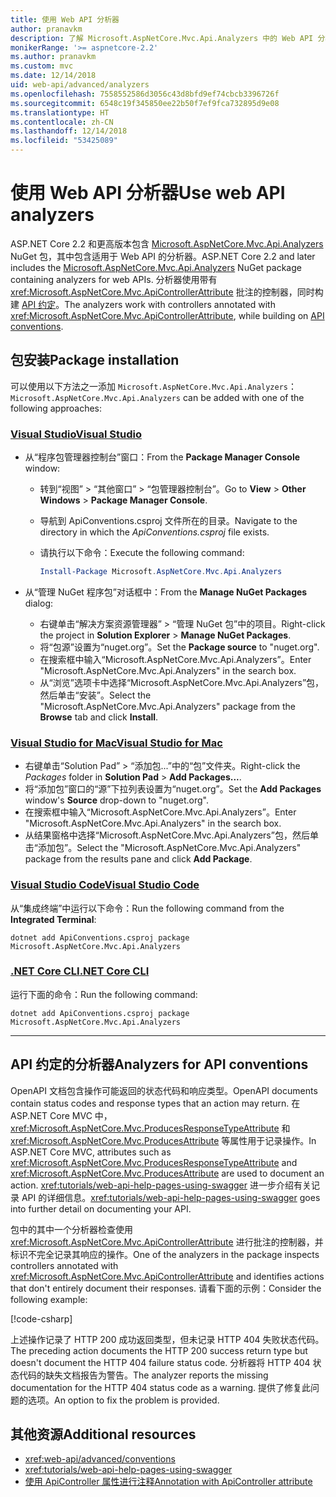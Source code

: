 ```yaml
---
title: 使用 Web API 分析器
author: pranavkm
description: 了解 Microsoft.AspNetCore.Mvc.Api.Analyzers 中的 Web API 分析器。
monikerRange: '>= aspnetcore-2.2'
ms.author: pranavkm
ms.custom: mvc
ms.date: 12/14/2018
uid: web-api/advanced/analyzers
ms.openlocfilehash: 7558552586d3056c43d8bfd9ef74cbcb3396726f
ms.sourcegitcommit: 6548c19f345850ee22b50f7ef9fca732895d9e08
ms.translationtype: HT
ms.contentlocale: zh-CN
ms.lasthandoff: 12/14/2018
ms.locfileid: "53425089"
---
```

# <a name="use-web-api-analyzers"></a><span data-ttu-id="88116-103">使用 Web API 分析器</span><span class="sxs-lookup"><span data-stu-id="88116-103">Use web API analyzers</span></span>

<span data-ttu-id="88116-104">ASP.NET Core 2.2 和更高版本包含 [Microsoft.AspNetCore.Mvc.Api.Analyzers](https://www.nuget.org/packages/Microsoft.AspNetCore.Mvc.Api.Analyzers) NuGet 包，其中包含适用于 Web API 的分析器。</span><span class="sxs-lookup"><span data-stu-id="88116-104">ASP.NET Core 2.2 and later includes the [Microsoft.AspNetCore.Mvc.Api.Analyzers](https://www.nuget.org/packages/Microsoft.AspNetCore.Mvc.Api.Analyzers) NuGet package containing analyzers for web APIs.</span></span> <span data-ttu-id="88116-105">分析器使用带有 <xref:Microsoft.AspNetCore.Mvc.ApiControllerAttribute> 批注的控制器，同时构建 [API 约定](xref:web-api/advanced/conventions)。</span><span class="sxs-lookup"><span data-stu-id="88116-105">The analyzers work with controllers annotated with <xref:Microsoft.AspNetCore.Mvc.ApiControllerAttribute>, while building on [API conventions](xref:web-api/advanced/conventions).</span></span>

## <a name="package-installation"></a><span data-ttu-id="88116-106">包安装</span><span class="sxs-lookup"><span data-stu-id="88116-106">Package installation</span></span>

<span data-ttu-id="88116-107">可以使用以下方法之一添加 `Microsoft.AspNetCore.Mvc.Api.Analyzers`：</span><span class="sxs-lookup"><span data-stu-id="88116-107">`Microsoft.AspNetCore.Mvc.Api.Analyzers` can be added with one of the following approaches:</span></span>

### <a name="visual-studiotabvisual-studio"></a>[<span data-ttu-id="88116-108">Visual Studio</span><span class="sxs-lookup"><span data-stu-id="88116-108">Visual Studio</span></span>](#tab/visual-studio)

* <span data-ttu-id="88116-109">从“程序包管理器控制台”窗口：</span><span class="sxs-lookup"><span data-stu-id="88116-109">From the **Package Manager Console** window:</span></span>
  * <span data-ttu-id="88116-110">转到“视图” > “其他窗口” > “包管理器控制台”。</span><span class="sxs-lookup"><span data-stu-id="88116-110">Go to **View** > **Other Windows** > **Package Manager Console**.</span></span>
  * <span data-ttu-id="88116-111">导航到 ApiConventions.csproj 文件所在的目录。</span><span class="sxs-lookup"><span data-stu-id="88116-111">Navigate to the directory in which the *ApiConventions.csproj* file exists.</span></span>
  * <span data-ttu-id="88116-112">请执行以下命令：</span><span class="sxs-lookup"><span data-stu-id="88116-112">Execute the following command:</span></span>

    ```powershell
    Install-Package Microsoft.AspNetCore.Mvc.Api.Analyzers
    ```

* <span data-ttu-id="88116-113">从“管理 NuGet 程序包”对话框中：</span><span class="sxs-lookup"><span data-stu-id="88116-113">From the **Manage NuGet Packages** dialog:</span></span>
  * <span data-ttu-id="88116-114">右键单击“解决方案资源管理器” > “管理 NuGet 包”中的项目。</span><span class="sxs-lookup"><span data-stu-id="88116-114">Right-click the project in **Solution Explorer** > **Manage NuGet Packages**.</span></span>
  * <span data-ttu-id="88116-115">将“包源”设置为“nuget.org”。</span><span class="sxs-lookup"><span data-stu-id="88116-115">Set the **Package source** to "nuget.org".</span></span>
  * <span data-ttu-id="88116-116">在搜索框中输入“Microsoft.AspNetCore.Mvc.Api.Analyzers”。</span><span class="sxs-lookup"><span data-stu-id="88116-116">Enter "Microsoft.AspNetCore.Mvc.Api.Analyzers" in the search box.</span></span>
  * <span data-ttu-id="88116-117">从“浏览”选项卡中选择“Microsoft.AspNetCore.Mvc.Api.Analyzers”包，然后单击“安装”。</span><span class="sxs-lookup"><span data-stu-id="88116-117">Select the "Microsoft.AspNetCore.Mvc.Api.Analyzers" package from the **Browse** tab and click **Install**.</span></span>

### <a name="visual-studio-for-mactabvisual-studio-mac"></a>[<span data-ttu-id="88116-118">Visual Studio for Mac</span><span class="sxs-lookup"><span data-stu-id="88116-118">Visual Studio for Mac</span></span>](#tab/visual-studio-mac)

* <span data-ttu-id="88116-119">右键单击“Solution Pad” > “添加包...”中的“包”文件夹。</span><span class="sxs-lookup"><span data-stu-id="88116-119">Right-click the *Packages* folder in **Solution Pad** > **Add Packages...**.</span></span>
* <span data-ttu-id="88116-120">将“添加包”窗口的“源”下拉列表设置为“nuget.org”。</span><span class="sxs-lookup"><span data-stu-id="88116-120">Set the **Add Packages** window's **Source** drop-down to "nuget.org".</span></span>
* <span data-ttu-id="88116-121">在搜索框中输入“Microsoft.AspNetCore.Mvc.Api.Analyzers”。</span><span class="sxs-lookup"><span data-stu-id="88116-121">Enter "Microsoft.AspNetCore.Mvc.Api.Analyzers" in the search box.</span></span>
* <span data-ttu-id="88116-122">从结果窗格中选择“Microsoft.AspNetCore.Mvc.Api.Analyzers”包，然后单击“添加包”。</span><span class="sxs-lookup"><span data-stu-id="88116-122">Select the "Microsoft.AspNetCore.Mvc.Api.Analyzers" package from the results pane and click **Add Package**.</span></span>

### <a name="visual-studio-codetabvisual-studio-code"></a>[<span data-ttu-id="88116-123">Visual Studio Code</span><span class="sxs-lookup"><span data-stu-id="88116-123">Visual Studio Code</span></span>](#tab/visual-studio-code)

<span data-ttu-id="88116-124">从“集成终端”中运行以下命令：</span><span class="sxs-lookup"><span data-stu-id="88116-124">Run the following command from the **Integrated Terminal**:</span></span>

```console
dotnet add ApiConventions.csproj package Microsoft.AspNetCore.Mvc.Api.Analyzers
```

### <a name="net-core-clitabnetcore-cli"></a>[<span data-ttu-id="88116-125">.NET Core CLI</span><span class="sxs-lookup"><span data-stu-id="88116-125">.NET Core CLI</span></span>](#tab/netcore-cli)

<span data-ttu-id="88116-126">运行下面的命令：</span><span class="sxs-lookup"><span data-stu-id="88116-126">Run the following command:</span></span>

```console
dotnet add ApiConventions.csproj package Microsoft.AspNetCore.Mvc.Api.Analyzers
```

---

## <a name="analyzers-for-api-conventions"></a><span data-ttu-id="88116-127">API 约定的分析器</span><span class="sxs-lookup"><span data-stu-id="88116-127">Analyzers for API conventions</span></span>

<span data-ttu-id="88116-128">OpenAPI 文档包含操作可能返回的状态代码和响应类型。</span><span class="sxs-lookup"><span data-stu-id="88116-128">OpenAPI documents contain status codes and response types that an action may return.</span></span> <span data-ttu-id="88116-129">在 ASP.NET Core MVC 中，<xref:Microsoft.AspNetCore.Mvc.ProducesResponseTypeAttribute> 和 <xref:Microsoft.AspNetCore.Mvc.ProducesAttribute> 等属性用于记录操作。</span><span class="sxs-lookup"><span data-stu-id="88116-129">In ASP.NET Core MVC, attributes such as <xref:Microsoft.AspNetCore.Mvc.ProducesResponseTypeAttribute> and <xref:Microsoft.AspNetCore.Mvc.ProducesAttribute> are used to document an action.</span></span> <span data-ttu-id="88116-130"><xref:tutorials/web-api-help-pages-using-swagger> 进一步介绍有关记录 API 的详细信息。</span><span class="sxs-lookup"><span data-stu-id="88116-130"><xref:tutorials/web-api-help-pages-using-swagger> goes into further detail on documenting your API.</span></span>

<span data-ttu-id="88116-131">包中的其中一个分析器检查使用 <xref:Microsoft.AspNetCore.Mvc.ApiControllerAttribute> 进行批注的控制器，并标识不完全记录其响应的操作。</span><span class="sxs-lookup"><span data-stu-id="88116-131">One of the analyzers in the package inspects controllers annotated with <xref:Microsoft.AspNetCore.Mvc.ApiControllerAttribute> and identifies actions that don't entirely document their responses.</span></span> <span data-ttu-id="88116-132">请看下面的示例：</span><span class="sxs-lookup"><span data-stu-id="88116-132">Consider the following example:</span></span>

[!code-csharp[](conventions/sample/Controllers/ContactsController.cs?name=missing404docs&highlight=9)]

<span data-ttu-id="88116-133">上述操作记录了 HTTP 200 成功返回类型，但未记录 HTTP 404 失败状态代码。</span><span class="sxs-lookup"><span data-stu-id="88116-133">The preceding action documents the HTTP 200 success return type but doesn't document the HTTP 404 failure status code.</span></span> <span data-ttu-id="88116-134">分析器将 HTTP 404 状态代码的缺失文档报告为警告。</span><span class="sxs-lookup"><span data-stu-id="88116-134">The analyzer reports the missing documentation for the HTTP 404 status code as a warning.</span></span> <span data-ttu-id="88116-135">提供了修复此问题的选项。</span><span class="sxs-lookup"><span data-stu-id="88116-135">An option to fix the problem is provided.</span></span>

## <a name="additional-resources"></a><span data-ttu-id="88116-136">其他资源</span><span class="sxs-lookup"><span data-stu-id="88116-136">Additional resources</span></span>

* <xref:web-api/advanced/conventions>
* <xref:tutorials/web-api-help-pages-using-swagger>
* [<span data-ttu-id="88116-137">使用 ApiController 属性进行注释</span><span class="sxs-lookup"><span data-stu-id="88116-137">Annotation with ApiController attribute</span></span>](xref:web-api/index#annotation-with-apicontroller-attribute)
